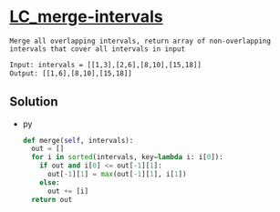 # [LC_merge-intervals](https://leetcode.com/problems/merge-intervals)

```en
Merge all overlapping intervals, return array of non-overlapping intervals that cover all intervals in input
```

```txt
Input: intervals = [[1,3],[2,6],[8,10],[15,18]]
Output: [[1,6],[8,10],[15,18]]
```

## Solution

* py

  ```py
  def merge(self, intervals):
    out = []
    for i in sorted(intervals, key=lambda i: i[0]):
      if out and i[0] <= out[-1][1]:
        out[-1][1] = max(out[-1][1], i[1])
      else:
        out += [i]
    return out
  ```
